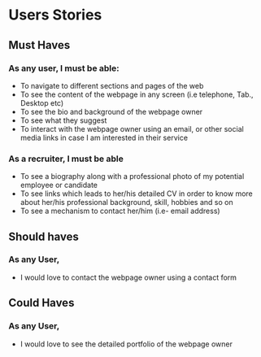 # Users Stories
## Must Haves
### As any user, I must be able:

- To navigate to different sections and pages of the web
- To see the  content of the webpage in any screen (i.e telephone, Tab., Desktop etc)
- To see the bio and background of the webpage owner
- To see what they suggest
- To interact with the webpage owner using an email, or other social media links in case I am interested in their service
### As a recruiter, I must be able

- To see a biography along with a professional photo of my potential employee or candidate
- To see links which leads  to her/his detailed CV in order  to know more about  her/his  professional background, skill, hobbies and so on 
- To see a mechanism to contact her/him (i.e- email address)
## Should haves
### As any User, 
- I would love to contact the webpage owner using a contact form

## Could Haves
### As any User,
- I would love to see the detailed portfolio of the webpage owner